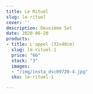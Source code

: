 ```yaml
---
title: Le Rituel
slug: le-rituel
cover: ''
description: Deuxième Set
date: 2020-06-20
products:
- title: L'appel (32x40cm)
  slug: le-rituel-1
  price: "66"
  stock: "3"
  images:
  - "/img/insta_dsc09720-4.jpg"
  sku: le-rituel-1

---
```

